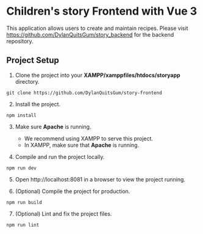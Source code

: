 # Children's story Frontend with Vue 3

This application allows users to create and maintain recipes. Please visit https://github.com/DylanQuitsGum/story_backend for the backend repository.

## Project Setup

1. Clone the project into your **XAMPP/xamppfiles/htdocs/storyapp** directory.

```
git clone https://github.com/DylanQuitsGum/story-frontend
```

2. Install the project.

```
npm install
```

3. Make sure **Apache** is running.

   - We recommend using XAMPP to serve this project.
   - In XAMPP, make sure that **Apache** is running.

4. Compile and run the project locally.

```
npm run dev
```

5. Open http://localhost:8081 in a browser to view the project running.

6. (Optional) Compile the project for production.

```
npm run build
```

7. (Optional) Lint and fix the project files.

```
npm run lint
```
